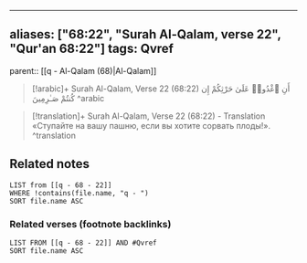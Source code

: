 
---
aliases: ["68:22", "Surah Al-Qalam, verse 22", "Qur'an 68:22"]
tags: Qvref
---

parent:: [[q - Al-Qalam (68)|Al-Qalam]]

> [!arabic]+ Surah Al-Qalam, Verse 22 (68:22)
> <span class="quran-arabic">أَنِ ٱغْدُوا۟ عَلَىٰ حَرْثِكُمْ إِن كُنتُمْ صَـٰرِمِينَ</span>
^arabic

> [!translation]+ Surah Al-Qalam, Verse 22 (68:22) - Translation
> «Ступайте на вашу пашню, если вы хотите сорвать плоды!».
^translation



## Related notes
```dataview
LIST from [[q - 68 - 22]]
WHERE !contains(file.name, "q - ")
SORT file.name ASC
```

### Related verses (footnote backlinks)
```dataview
LIST FROM [[q - 68 - 22]] AND #Qvref
SORT file.name ASC
```

